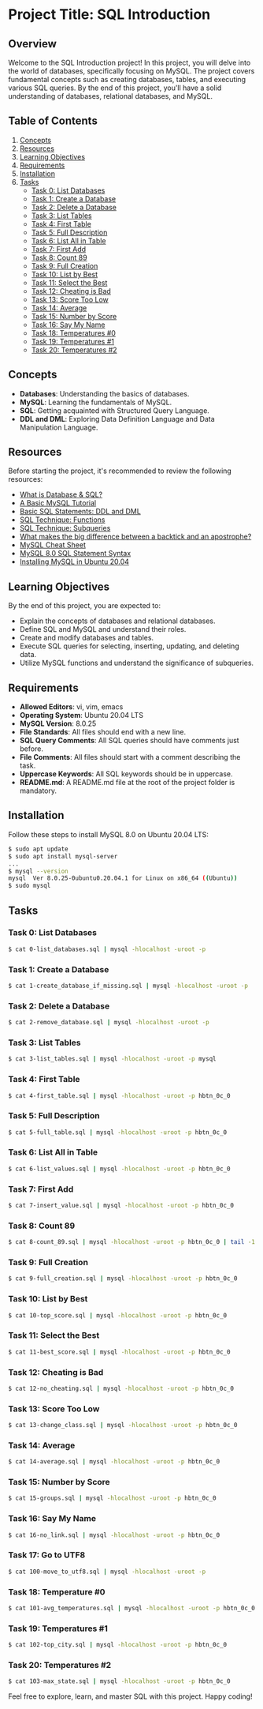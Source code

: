 # Project Title: SQL Introduction

## Overview
Welcome to the SQL Introduction project! In this project, you will delve into the world of databases, specifically focusing on MySQL. The project covers fundamental concepts such as creating databases, tables, and executing various SQL queries. By the end of this project, you'll have a solid understanding of databases, relational databases, and MySQL.

## Table of Contents
1. [Concepts](#concepts)
2. [Resources](#resources)
3. [Learning Objectives](#learning-objectives)
4. [Requirements](#requirements)
5. [Installation](#installation)
6. [Tasks](#tasks)
    - [Task 0: List Databases](#task-0-list-databases)
    - [Task 1: Create a Database](#task-1-create-a-database)
    - [Task 2: Delete a Database](#task-2-delete-a-database)
    - [Task 3: List Tables](#task-3-list-tables)
    - [Task 4: First Table](#task-4-first-table)
    - [Task 5: Full Description](#task-5-full-description)
    - [Task 6: List All in Table](#task-6-list-all-in-table)
    - [Task 7: First Add](#task-7-first-add)
    - [Task 8: Count 89](#task-8-count-89)
    - [Task 9: Full Creation](#task-9-full-creation)
    - [Task 10: List by Best](#task-10-list-by-best)
    - [Task 11: Select the Best](#task-11-select-the-best)
    - [Task 12: Cheating is Bad](#task-12-cheating-is-bad)
    - [Task 13: Score Too Low](#task-13-score-too-low)
    - [Task 14: Average](#task-14-average)
    - [Task 15: Number by Score](#task-15-number-by-score)
    - [Task 16: Say My Name](#task-16-say-my-name)
    - [Task 18: Temperatures #0](#task-18-temperatures-0)
    - [Task 19: Temperatures #1](#task-19-temperatures-1)
    - [Task 20: Temperatures #2](#task-20-temperatures-2)

## Concepts
- **Databases**: Understanding the basics of databases.
- **MySQL**: Learning the fundamentals of MySQL.
- **SQL**: Getting acquainted with Structured Query Language.
- **DDL and DML**: Exploring Data Definition Language and Data Manipulation Language.

## Resources
Before starting the project, it's recommended to review the following resources:
- [What is Database & SQL?](https://www.youtube.com/watch?v=FR4QIeZaPeM)
- [A Basic MySQL Tutorial](https://www.digitalocean.com/community/tutorials/how-to-install-mysql-on-ubuntu-20-04)
- [Basic SQL Statements: DDL and DML](https://web.csulb.edu/colleges/coe/cecs/dbdesign/dbdesign.php?page=sql/ddldml.php)
- [SQL Technique: Functions](https://web.csulb.edu/colleges/coe/cecs/dbdesign/dbdesign.php?page=sql/queries.php)
- [SQL Technique: Subqueries](https://web.csulb.edu/colleges/coe/cecs/dbdesign/dbdesign.php?page=sql/subqueries.php)
- [What makes the big difference between a backtick and an apostrophe?](https://stackoverflow.com/questions/29402361/what-makes-the-big-difference-between-a-backtick-and-an-apostrophe/29402458)
- [MySQL Cheat Sheet](https://intellipaat.com/mediaFiles/2019/02/SQL-Commands-Cheat-Sheet.pdf?US)
- [MySQL 8.0 SQL Statement Syntax](https://dev.mysql.com/doc/refman/8.0/en/sql-statements.html)
- [Installing MySQL in Ubuntu 20.04](https://phoenixnap.com/kb/install-mysql-ubuntu-20-04)

## Learning Objectives
By the end of this project, you are expected to:
- Explain the concepts of databases and relational databases.
- Define SQL and MySQL and understand their roles.
- Create and modify databases and tables.
- Execute SQL queries for selecting, inserting, updating, and deleting data.
- Utilize MySQL functions and understand the significance of subqueries.

## Requirements
- **Allowed Editors**: vi, vim, emacs
- **Operating System**: Ubuntu 20.04 LTS
- **MySQL Version**: 8.0.25
- **File Standards**: All files should end with a new line.
- **SQL Query Comments**: All SQL queries should have comments just before.
- **File Comments**: All files should start with a comment describing the task.
- **Uppercase Keywords**: All SQL keywords should be in uppercase.
- **README.md**: A README.md file at the root of the project folder is mandatory.

## Installation
Follow these steps to install MySQL 8.0 on Ubuntu 20.04 LTS:
```bash
$ sudo apt update
$ sudo apt install mysql-server
...
$ mysql --version
mysql  Ver 8.0.25-0ubuntu0.20.04.1 for Linux on x86_64 ((Ubuntu))
$ sudo mysql
```

## Tasks

### Task 0: List Databases
```bash
$ cat 0-list_databases.sql | mysql -hlocalhost -uroot -p
```

### Task 1: Create a Database
```bash
$ cat 1-create_database_if_missing.sql | mysql -hlocalhost -uroot -p
```

### Task 2: Delete a Database
```bash
$ cat 2-remove_database.sql | mysql -hlocalhost -uroot -p
```

### Task 3: List Tables
```bash
$ cat 3-list_tables.sql | mysql -hlocalhost -uroot -p mysql
```

### Task 4: First Table
```bash
$ cat 4-first_table.sql | mysql -hlocalhost -uroot -p hbtn_0c_0
```

### Task 5: Full Description
```bash
$ cat 5-full_table.sql | mysql -hlocalhost -uroot -p hbtn_0c_0
```

### Task 6: List All in Table
```bash
$ cat 6-list_values.sql | mysql -hlocalhost -uroot -p hbtn_0c_0
```

### Task 7: First Add
```bash
$ cat 7-insert_value.sql | mysql -hlocalhost -uroot -p hbtn_0c_0
```

### Task 8: Count 89
```bash
$ cat 8-count_89.sql | mysql -hlocalhost -uroot -p hbtn_0c_0 | tail -1
```

### Task 9: Full Creation
```bash
$ cat 9-full_creation.sql | mysql -hlocalhost -uroot -p hbtn_0c_0
```

### Task 10: List by Best
```bash
$ cat 10-top_score.sql | mysql -hlocalhost -uroot -p hbtn_0c_0
```

### Task 11: Select the Best
```bash
$ cat 11-best_score.sql | mysql -hlocalhost -uroot -p hbtn_0c_0
```

### Task 12: Cheating is Bad
```bash
$ cat 12-no_cheating.sql | mysql -hlocalhost -uroot -p hbtn_0c_0
```

### Task 13: Score Too Low
```bash
$ cat 13-change_class.sql | mysql -hlocalhost -uroot -p hbtn_0c_0
```

### Task 14: Average
```bash
$ cat 14-average.sql | mysql -hlocalhost -uroot -p hbtn_0c_0
```

### Task 15: Number by Score
```bash
$ cat 15-groups.sql | mysql -hlocalhost -uroot -p hbtn_0c_0
```

### Task 16: Say My Name
```bash
$ cat 16-no_link.sql | mysql -hlocalhost -uroot -p hbtn_0c_0
```

### Task 17: Go to UTF8
```bash
$ cat 100-move_to_utf8.sql | mysql -hlocalhost -uroot -p
```

### Task 18: Temperature #0
```bash
$ cat 101-avg_temperatures.sql | mysql -hlocalhost -uroot -p hbtn_0c_0
```

### Task 19: Temperatures #1
```bash
$ cat 102-top_city.sql | mysql -hlocalhost -uroot -p hbtn_0c_0
```

### Task 20: Temperatures #2
```bash
$ cat 103-max_state.sql | mysql -hlocalhost -uroot -p hbtn_0c_0
```

Feel free to explore, learn, and master SQL with this project. Happy coding!
